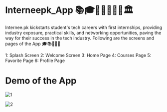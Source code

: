 # Interneepk_App 📚🎓🏫👨🏻‍🎓🎒🏛️
Internee.pk kickstarts student's tech careers with first internships, providing industry exposure, practical skills, and networking opportunities, paving the way for their success in the tech industry. Following are the screens and pages of the App 🎓📚👨🏻‍🎓

1: Splash Screen
2: Welcome Screen
3: Home Page
4: Courses Page
5: Favorite Page
6: Profile Page

# Demo of the App

![1](https://github.com/osamakamal20/Internee.pk-App/assets/70693692/e25eb1c9-9136-43c7-a5d6-07a3d9ede28b)

![2](https://github.com/osamakamal20/Internee.pk-App/assets/70693692/1a5e9333-e2df-4c33-88a3-9ff293fa5b88)



